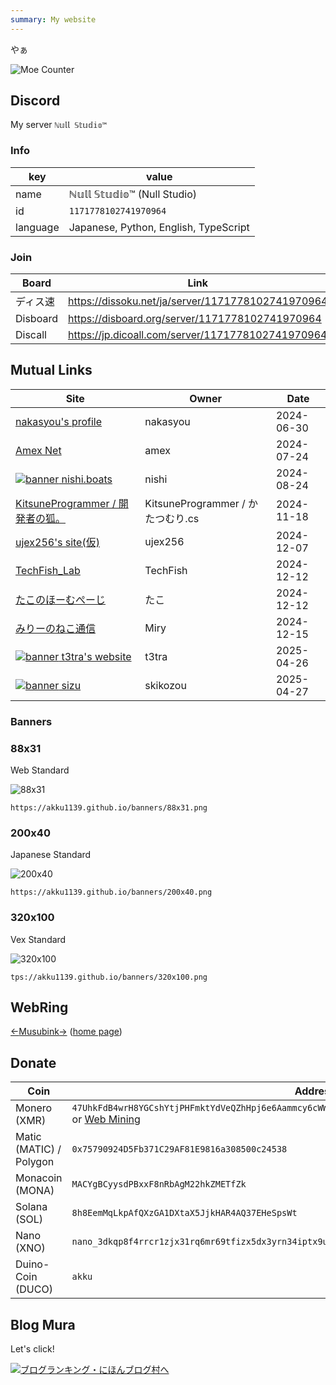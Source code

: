 ```yaml
---
summary: My website
---
```


やぁ

![Moe Counter](https://count.getloli.com/get/@akku1139.github.io?theme=rule34&darkmode=0)


## Discord

My server `ℕ𝕦𝕝𝕝 𝕊𝕥𝕦𝕕𝕚𝕠™`

### Info

key | value
--- | ---
name | ℕ𝕦𝕝𝕝 𝕊𝕥𝕦𝕕𝕚𝕠™ (Null Studio)
id | `1171778102741970964`
language | Japanese, Python, English, TypeScript

### Join

Board | Link
--- | ---
ディス速 | https://dissoku.net/ja/server/1171778102741970964
Disboard | https://disboard.org/server/1171778102741970964
Discall | https://jp.dicoall.com/server/1171778102741970964

## Mutual Links

| Site | Owner | Date |
| ---- | ----- | ---- |
| [nakasyou's profile](https://nakasyou.github.io/) | nakasyou | 2024-06-30 |
| [Amex Net](https://www.ame-x.net/) | amex | 2024-07-24 |
| [![banner](https://nishi.boats/banner.gif) nishi.boats](https://nishi.boats/) | nishi | 2024-08-24 |
| [KitsuneProgrammer / 開発者の狐。](https://kitsuneprogram.github.io/) | KitsuneProgrammer / かたつむり.cs | 2024-11-18 |
| [ujex256's site(仮)](https://ujr256.com/) | ujex256 | 2024-12-07 |
| [TechFish_Lab](https://sakana11.org/) | TechFish | 2024-12-12 |
| [たこのほーむぺーじ](https://info.takos.jp/) | たこ | 2024-12-12 |
| [みりーのねこ通信](https://miry.jp/) | Miry | 2024-12-15 |
| [![banner](https://t3tra.dev/images/banner_dark.png) t3tra's website](https://t3tra.dev/) | t3tra | 2025-04-26 |
| [![banner](https://main.skikozou.me/banner.png) sizu](https://main.skikozou.me/) | skikozou | 2025-04-27 |

### Banners

### 88x31

Web Standard

![88x31](/banners/88x31.png)

`https://akku1139.github.io/banners/88x31.png`

### 200x40

Japanese Standard

![200x40](/banners/200x40.png)

`https://akku1139.github.io/banners/200x40.png`

### 320x100

Vex Standard

![320x100](/banners/320x100.png)

`tps://akku1139.github.io/banners/320x100.png`

## WebRing

[←](https://musubink.fyi/akku/previous)[Musubink](https://musubink.fyi/akku/random)[→](https://musubink.fyi/akku/next) ([home page](https://musubink.fyi/))

## Donate

| Coin | Address |
| --- | --- |
| Monero (XMR) | `47UhkFdB4wrH8YGCshYtjPHFmktYdVeQZhHpj6e6Aammcy6cWWALZWJAybA4xFgk94UXsKGKaZtGSB8QwoHrG7ao7wJ62Xs` <br> or [Web Mining](https://mining-site.pages.dev/) |
| Matic (MATIC) / Polygon | `0x75790924D5Fb371C29AF81E9816a308500c24538` |
| Monacoin (MONA) | `MACYgBCyysdPBxxF8nRbAgM22hkZMETfZk` |
| Solana (SOL) | `8h8EemMqLkpAfQXzGA1DXtaX5JjkHAR4AQ37EHeSpsWt` |
| Nano (XNO) | `nano_3dkqp8f4rrcr1zjx31rq6mr69tfizx5dx3yrn34iptx9u1qiymi4uxb7goxn` |
| Duino-Coin (DUCO) | `akku` |

## Blog Mura

Let's click!

[![ブログランキング・にほんブログ村へ](https://b.blogmura.com/banner-blogmura-landscape.svg)](https://blogmura.com/ranking/in?p_cid=11191815)

